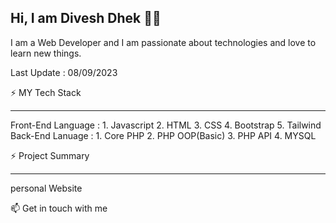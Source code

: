 ## Hi, I am Divesh Dhek 👨‍💻
I am a Web Developer and I am passionate about technologies and love to learn new things.

Last Update : 08/09/2023
<br>

⚡ MY Tech Stack
<hr>
Front-End Language : 1. Javascript 2. HTML 3. CSS 4. Bootstrap 5. Tailwind <br>
Back-End Lanuage : 1. Core PHP 2. PHP OOP(Basic) 3. PHP API 4. MYSQL
<br>

⚡ Project Summary
<hr>
personal Website


📫 Get in touch with me

